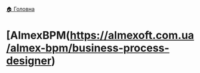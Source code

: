 ﻿[🏠 Головна](../../README.MD)
# [AlmexBPM(https://almexoft.com.ua/almex-bpm/business-process-designer)